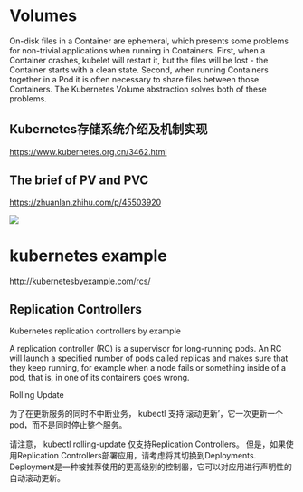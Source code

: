 
# Volumes

On-disk files in a Container are ephemeral, which presents some problems for non-trivial applications when running in Containers. First, when a Container crashes, kubelet will restart it, but the files will be lost - the Container starts with a clean state. Second, when running Containers together in a Pod it is often necessary to share files between those Containers. The Kubernetes Volume abstraction solves both of these problems.


## Kubernetes存储系统介绍及机制实现

https://www.kubernetes.org.cn/3462.html


## The brief of PV and PVC

https://zhuanlan.zhihu.com/p/45503920

![](https://pic4.zhimg.com/v2-487b1bb79f3888c9febaf155767224dd_1200x500.gif)



# kubernetes example

http://kubernetesbyexample.com/rcs/


## Replication Controllers
Kubernetes replication controllers by example

A replication controller (RC) is a supervisor for long-running pods. An RC will launch a specified number of pods called replicas and makes sure that they keep running, for example when a node fails or something inside of a pod, that is, in one of its containers goes wrong.


Rolling Update

为了在更新服务的同时不中断业务， kubectl 支持‘滚动更新’，它一次更新一个pod，而不是同时停止整个服务。


请注意， kubectl rolling-update 仅支持Replication Controllers。 但是，如果使用Replication Controllers部署应用，请考虑将其切换到Deployments. Deployment是一种被推荐使用的更高级别的控制器，它可以对应用进行声明性的自动滚动更新。

